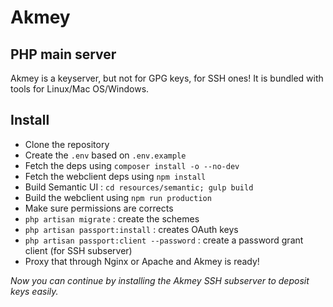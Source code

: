 # Akmey

## PHP main server

Akmey is a keyserver, but not for GPG keys, for SSH ones! It is bundled with tools for Linux/Mac OS/Windows.

## Install 

- Clone the repository
- Create the `.env` based on `.env.example`
- Fetch the deps using `composer install -o --no-dev`
- Fetch the webclient deps using `npm install`
- Build Semantic UI : `cd resources/semantic; gulp build`
- Build the webclient using `npm run production`
- Make sure permissions are corrects
- `php artisan migrate` : create the schemes
- `php artisan passport:install` : creates OAuth keys
- `php artisan passport:client --password` : create a password grant client (for SSH subserver)
- Proxy that through Nginx or Apache and Akmey is ready!

_Now you can continue by installing the Akmey SSH subserver to deposit keys easily._
